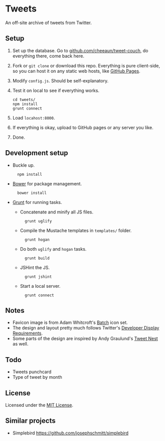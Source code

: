 Tweets
======

An off-site archive of tweets from Twitter.

Setup
-----

 1. Set up the database. Go to [github.com/cheeaun/tweet-couch](http://github.com/cheeaun/tweet-couch), do everything there, come back here.
 2. Fork or `git clone` or download this repo. Everything is pure client-side, so you can host it on any static web hosts, like [GitHub Pages](http://pages.github.com/).
 3. Modify `config.js`. Should be self-explanatory.
 4. Test it on local to see if everything works.

		cd tweets/
		npm install
		grunt connect

 5. Load `locahost:8000`.
 6. If everything is okay, upload to GitHub pages or any server you like.
 7. Done.

Development setup
-----------------

- Buckle up.

		npm install

- [Bower](https://github.com/twitter/bower) for package management.

		bower install

- [Grunt](http://gruntjs.com/) for running tasks.

	- Concatenate and minify all JS files.

			grunt uglify

	- Compile the Mustache templates in `templates/` folder.

			grunt hogan

	- Do both `uglify` and `hogan` tasks.

			grunt build

	- JSHint the JS.

			grunt jshint

	- Start a local server.

			grunt connect

Notes
-----

- Favicon image is from Adam Whitcroft's [Batch](http://adamwhitcroft.com/batch/) icon set.
- The design and layout pretty much follows Twitter's [Developer Display Requirements](https://dev.twitter.com/terms/display-requirements).
- Some parts of the design are inspired by Andy Graulund's [Tweet Nest](http://pongsocket.com/tweetnest/) as well.

Todo
----

- Tweets punchcard
- Type of tweet by month

License
-------

Licensed under the [MIT License](http://cheeaun.mit-license.org/).

Similar projects
----------------

- Simplebird <https://github.com/josephschmitt/simplebird>